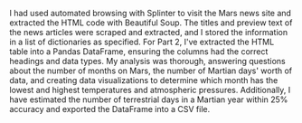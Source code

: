 I had used automated browsing with Splinter to visit the Mars news site and extracted the HTML code with Beautiful Soup. 
The titles and preview text of the news articles were scraped and extracted, and I stored the information in a list of dictionaries as specified. 
For Part 2, I've extracted the HTML table into a Pandas DataFrame, ensuring the columns had the correct headings and data types. My analysis was thorough, answering questions about the number of months on Mars, 
the number of Martian days' worth of data, and creating data visualizations to determine which month has the lowest and highest temperatures and atmospheric pressures. 
Additionally, I have estimated the number of terrestrial days in a Martian year within 25% accuracy and exported the DataFrame into a CSV file. 

